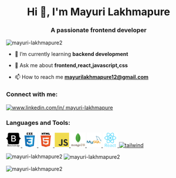 <h1 align="center">Hi 👋, I'm Mayuri Lakhmapure</h1>
<h3 align="center">A passionate frontend developer</h3>

<p align="left"> <img src="https://komarev.com/ghpvc/?username=mayuri-lakhmapure2&label=Profile%20views&color=0e75b6&style=flat" alt="mayuri-lakhmapure2" /> </p>

- 🌱 I’m currently learning **backend development**

- 💬 Ask me about **frontend,react,javascript,css**

- 📫 How to reach me **mayurilakhmapure12@gmail.com**

<h3 align="left">Connect with me:</h3>
<p align="left">
<a href="https://linkedin.com/in/www.linkedin.com/in/ mayuri-lakhmapure" target="blank"><img align="center" src="https://raw.githubusercontent.com/rahuldkjain/github-profile-readme-generator/master/src/images/icons/Social/linked-in-alt.svg" alt="www.linkedin.com/in/ mayuri-lakhmapure" height="30" width="40" /></a>
</p>

<h3 align="left">Languages and Tools:</h3>
<p align="left"> <a href="https://getbootstrap.com" target="_blank" rel="noreferrer"> <img src="https://raw.githubusercontent.com/devicons/devicon/master/icons/bootstrap/bootstrap-plain-wordmark.svg" alt="bootstrap" width="40" height="40"/> </a> <a href="https://www.w3schools.com/css/" target="_blank" rel="noreferrer"> <img src="https://raw.githubusercontent.com/devicons/devicon/master/icons/css3/css3-original-wordmark.svg" alt="css3" width="40" height="40"/> </a> <a href="https://www.w3.org/html/" target="_blank" rel="noreferrer"> <img src="https://raw.githubusercontent.com/devicons/devicon/master/icons/html5/html5-original-wordmark.svg" alt="html5" width="40" height="40"/> </a> <a href="https://developer.mozilla.org/en-US/docs/Web/JavaScript" target="_blank" rel="noreferrer"> <img src="https://raw.githubusercontent.com/devicons/devicon/master/icons/javascript/javascript-original.svg" alt="javascript" width="40" height="40"/> </a> <a href="https://www.mongodb.com/" target="_blank" rel="noreferrer"> <img src="https://raw.githubusercontent.com/devicons/devicon/master/icons/mongodb/mongodb-original-wordmark.svg" alt="mongodb" width="40" height="40"/> </a> <a href="https://www.mysql.com/" target="_blank" rel="noreferrer"> <img src="https://raw.githubusercontent.com/devicons/devicon/master/icons/mysql/mysql-original-wordmark.svg" alt="mysql" width="40" height="40"/> </a> <a href="https://reactjs.org/" target="_blank" rel="noreferrer"> <img src="https://raw.githubusercontent.com/devicons/devicon/master/icons/react/react-original-wordmark.svg" alt="react" width="40" height="40"/> </a> <a href="https://tailwindcss.com/" target="_blank" rel="noreferrer"> <img src="https://www.vectorlogo.zone/logos/tailwindcss/tailwindcss-icon.svg" alt="tailwind" width="40" height="40"/> </a> </p>

<p><img align="left" src="https://github-readme-stats.vercel.app/api/top-langs?username=mayuri-lakhmapure2&show_icons=true&locale=en&layout=compact" alt="mayuri-lakhmapure2" /></p>

<p>&nbsp;<img align="center" src="https://github-readme-stats.vercel.app/api?username=mayuri-lakhmapure2&show_icons=true&locale=en" alt="mayuri-lakhmapure2" /></p>

<p><img align="center" src="https://github-readme-streak-stats.herokuapp.com/?user=mayuri-lakhmapure2&" alt="mayuri-lakhmapure2" /></p>
